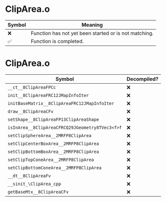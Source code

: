# ClipArea.o
| Symbol | Meaning 
| ------------- | ------------- 
| :x: | Function has not yet been started or is not matching. 
| :white_check_mark: | Function is completed. 


# ClipArea.o
| Symbol | Decompiled? |
| ------------- | ------------- |
| `__ct__8ClipAreaFPCc` | :x: |
| `init__8ClipAreaFRC12JMapInfoIter` | :x: |
| `initBaseMatrix__8ClipAreaFRC12JMapInfoIter` | :x: |
| `draw__8ClipAreaCFv` | :x: |
| `setShape__8ClipAreaFP13ClipAreaShape` | :x: |
| `isInArea__8ClipAreaCFRCQ29JGeometry8TVec3<f>f` | :x: |
| `setClipSphereArea__2MRFP8ClipArea` | :x: |
| `setClipCenterBoxArea__2MRFP8ClipArea` | :x: |
| `setClipBottomBoxArea__2MRFP8ClipArea` | :x: |
| `setClipTopConeArea__2MRFP8ClipArea` | :x: |
| `setClipBottomConeArea__2MRFP8ClipArea` | :x: |
| `__dt__8ClipAreaFv` | :x: |
| `__sinit_\ClipArea_cpp` | :x: |
| `getBaseMtx__8ClipAreaCFv` | :x: |
